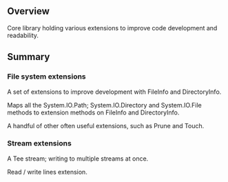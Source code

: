 ## Overview
Core library holding various extensions to improve code development and readability.

## Summary

### File system extensions
A set of extensions to improve development with FileInfo and DirectoryInfo.

Maps all the System.IO.Path; System.IO.Directory and System.IO.File methods to 
extension methods on FileInfo and DirectoryInfo. 

A handful of other often useful extensions, such as Prune and Touch.

### Stream extensions

A Tee stream; writing to multiple streams at once.

Read / write lines extension.